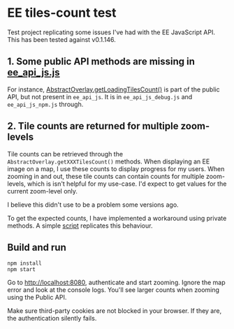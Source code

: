 # EE tiles-count test

Test project replicating some issues I've had with the EE JavaScript API. This has been tested against v0.1.146.

## 1. Some public API methods are missing in [ee_api_js.js](https://github.com/google/earthengine-api/blob/master/javascript/build/ee_api_js.js)
For instance, [AbstractOverlay.getLoadingTilesCount()](https://github.com/google/earthengine-api/blob/master/javascript/src/layers/abstractoverlay.js#L127)
is part of the public API, but not present in `ee_api_js`. It is in `ee_api_js_debug.js` and `ee_api_js_npm.js` through.

## 2. Tile counts are returned for multiple zoom-levels
Tile counts can be retrieved through the `AbstractOverlay.getXXXTilesCount()` methods.
When displaying an EE image on a map, I use these counts to display progress for my users. 
When zooming in and out, these tile counts can contain counts for multiple zoom-levels, which is isn't helpful for my
use-case. I'd expect to get values for the current zoom-level only.

I believe this didn't use to be a problem some versions ago.

To get the expected counts, I have implemented a workaround using private methods. 
A simple [script](static/script.js) replicates this behaviour.

## Build and run
```
npm install
npm start
```  
Go to [http://localhost:8080](http://localhost:8080), authenticate and start zooming. Ignore the map error and look at 
the console logs. You'll see larger counts when zooming using the Public API.

Make sure third-party cookies are not blocked in your browser. If they are, the authentication silently fails.